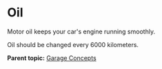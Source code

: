 # Oil 

Motor oil keeps your car's engine running smoothly.

Oil should be changed every 6000 kilometers.

**Parent topic:** [Garage Concepts](../concepts/garageconceptsoverview.md)

